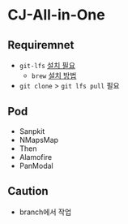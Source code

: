 # CJ-All-in-One

## Requiremnet
- `git-lfs` [설치 필요](https://newsight.tistory.com/330)
  - `brew` [설치 방법](https://xodhks0113.blogspot.com/2019/07/git-lfs.html)
- `git clone` > `git lfs pull` 필요

## Pod
- Sanpkit
- NMapsMap
- Then
- Alamofire
- PanModal

## Caution
- branch에서 작업
